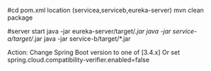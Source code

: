 #cd pom.xml location (servicea,serviceb,eureka-server)
mvn clean package

#server start
java -jar eureka-server/target/_.jar
java -jar service-a/target/_.jar
java -jar service-b/target/\*.jar

Action:
Change Spring Boot version to one of [3.4.x]
Or set spring.cloud.compatibility-verifier.enabled=false

